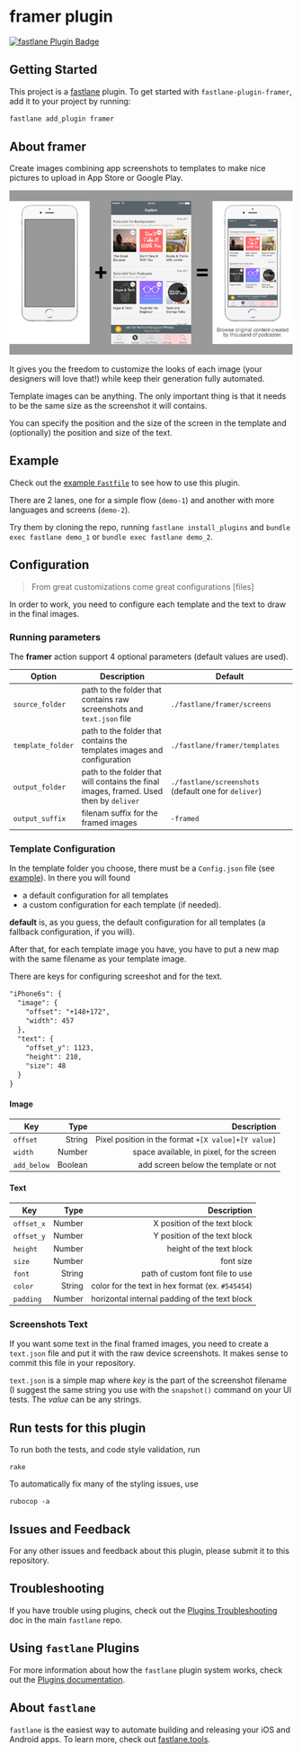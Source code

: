 # framer plugin

[![fastlane Plugin Badge](https://rawcdn.githack.com/fastlane/fastlane/master/fastlane/assets/plugin-badge.svg)](https://rubygems.org/gems/fastlane-plugin-framer)

## Getting Started

This project is a [fastlane](https://github.com/fastlane/fastlane) plugin. To get started with `fastlane-plugin-framer`, add it to your project by running:

```bash
fastlane add_plugin framer
```

## About framer

Create images combining app screenshots to templates to make nice pictures to upload in App Store or Google Play.

![Flow](assets/example-flow.png)

It gives you the freedom to customize the looks of each image (your designers will love that!) while keep their generation fully automated.

Template images can be anything. The only important thing is that it needs to be the same size as the screenshot it will contains.

You can specify the position and the size of the screen in the template and (optionally) the position and size of the text.

## Example

Check out the [example `Fastfile`](fastlane/Fastfile) to see how to use this plugin. 

There are 2 lanes, one for a simple flow (`demo-1`) and another with more languages and screens (`demo-2`).

Try them by cloning the repo, running `fastlane install_plugins` and `bundle exec fastlane demo_1` or `bundle exec fastlane demo_2`. 

## Configuration

> From great customizations come great configurations [files]

In order to work, you need to configure each template and the text to draw in the final images.

### Running parameters

The **framer** action support 4 optional parameters (default values are used).

| Option            | Description     | Default        |
| ----------------- | -------- | ------------ |
| `source_folder`   | path to the folder that contains raw screenshots and `text.json` file | `./fastlane/framer/screens` | 
| `template_folder` | path to the folder that contains the templates images and configuration | `./fastlane/framer/templates` |
| `output_folder`   | path to the folder that will contains the final images, framed. Used then by `deliver` | `./fastlane/screenshots` (default one for `deliver`) |
| `output_suffix`   | filenam suffix for the framed images | `-framed` |

### Template Configuration

In the template folder you choose, there must be a `Config.json` file (see [example](fastlane/demo-1/templates/Config.json)). In there you will found

- a default configuration for all templates
- a custom configuration for each template (if needed).

**default** is, as you guess, the default configuration for all templates (a fallback configuration, if you will).

After that, for each template image you have, you have to put a new map with the same filename as your template image.

There are keys for configuring screeshot and for the text.

```
"iPhone6s": {
  "image": {
    "offset": "+148+172",
    "width": 457
  },
  "text": {
    "offset_y": 1123,
    "height": 210,
    "size": 48
  }
}
```

#### Image

| Key            | Type     | Description        |
| -------------- | --------:| ------------:|
| `offset`       | String   | Pixel position in the format `+[X value]+[Y value]` |
| `width`        | Number   | space available, in pixel, for the screen |
| `add_below`    | Boolean  | add screen below the template or not |

#### Text

| Key            | Type     | Description        |
| -------------- | --------:| ------------:|
| `offset_x`     | Number   | X position of the text block |
| `offset_y`     | Number   | Y position of the text block|
| `height`       | Number   | height of the text block |
| `size`         | Number   | font size |
| `font`         | String   | path of custom font file to use |
| `color`        | String   | color for the text in hex format (ex. `#545454`) |
| `padding`      | Number   | horizontal internal padding of the text block |

### Screenshots Text

If you want some text in the final framed images, you need to create a `text.json` file and put it with the raw device screenshots. It makes sense to commit this file in your repository.

`text.json` is a simple map where *key* is the part of the screenshot filename (I suggest the same string you use with the `snapshot()` command on your UI tests.
The *value* can be any strings.

## Run tests for this plugin

To run both the tests, and code style validation, run
```
rake
```

To automatically fix many of the styling issues, use 
```
rubocop -a
```

## Issues and Feedback

For any other issues and feedback about this plugin, please submit it to this repository.

## Troubleshooting

If you have trouble using plugins, check out the [Plugins Troubleshooting](https://github.com/fastlane/fastlane/blob/master/fastlane/docs/PluginsTroubleshooting.md) doc in the main `fastlane` repo.

## Using `fastlane` Plugins

For more information about how the `fastlane` plugin system works, check out the [Plugins documentation](https://github.com/fastlane/fastlane/blob/master/fastlane/docs/Plugins.md).

## About `fastlane`

`fastlane` is the easiest way to automate building and releasing your iOS and Android apps. To learn more, check out [fastlane.tools](https://fastlane.tools).
